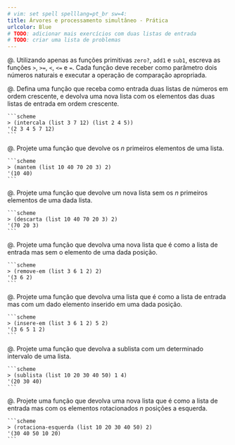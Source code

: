 ```yaml
---
# vim: set spell spelllang=pt_br sw=4:
title: Árvores e processamento simultâneo - Prática
urlcolor: Blue
# TODO: adicionar mais exercícios com duas listas de entrada
# TODO: criar uma lista de problemas
---
```



<!-- Processamento simultâneo -->

@. Utilizando apenas as funções primitivas `zero?`, `add1` e `sub1`, escreva as funções `>`, `>=`, `<`, `<=` e `=`. Cada função deve receber como parâmetro dois números naturais e executar a operação de comparação apropriada.

@. Defina uma função que receba como entrada duas listas de números em ordem crescente, e devolva uma nova lista com os elementos das duas listas de entrada em ordem crescente.

    ```scheme
    > (intercala (list 3 7 12) (list 2 4 5))
    '(2 3 4 5 7 12)
    ```

@. Projete uma função que devolve os $n$ primeiros elementos de uma lista.

    ```scheme
    > (mantem (list 10 40 70 20 3) 2)
    '(10 40)
    ```

@. Projete uma função que devolve um nova lista sem os $n$ primeiros elementos de uma dada lista.

    ```scheme
    > (descarta (list 10 40 70 20 3) 2)
    '(70 20 3)
    ```

@. Projete uma função que devolva uma nova lista que é como a lista de entrada mas sem o elemento de uma dada posição.

    ```scheme
    > (remove-em (list 3 6 1 2) 2)
    '(3 6 2)
    ```

@. Projete uma função que devolva uma lista que é como a lista de entrada mas com um dado elemento inserido em uma dada posição.

    ```scheme
    > (insere-em (list 3 6 1 2) 5 2)
    '(3 6 5 1 2)
    ```

@. Projete uma função que devolva a sublista com um determinado intervalo de uma lista.

    ```scheme
    > (sublista (list 10 20 30 40 50) 1 4)
    '(20 30 40)
    ```

@. Projete uma função que devolva uma nova lista que é como a lista  de entrada mas com os elementos rotacionados $n$ posições a esquerda.

    ```scheme
    > (rotaciona-esquerda (list 10 20 30 40 50) 2)
    '(30 40 50 10 20)
    ```
